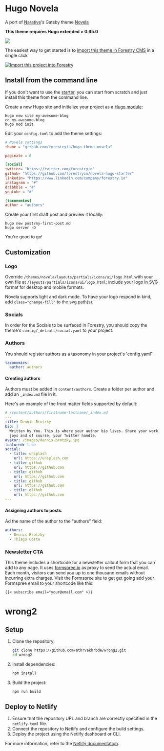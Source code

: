 # Hugo Novela

A port of [Narative](https://www.narative.co/)'s Gatsby theme [Novela](https://www.narative.co/labs/novela/)

**This theme requires Hugo extended > 0.65.0**

![](https://raw.githubusercontent.com/forestryio/hugo-theme-novela/master/images/tn.png)

The easiest way to get started is to [import this theme in Forestry CMS](https://app.forestry.io/quick-start?repo=forestryio/novela-hugo-starter&engine=hugo&version=0.81.0) in a single click

<a href="https://app.forestry.io/quick-start?repo=forestryio/novela-hugo-starter&engine=hugo&version=0.81.0">
    <img alt="Import this project into Forestry" src="https://assets.forestry.io/import-to-forestryK.svg" />
</a>

## Install from the command line

If you don't want to use the [starter](https://github.com/forestryio/novela-hugo-starter), you can start from scratch and just install this theme from the command line.

Create a new Hugo site and initialize your project as a [Hugo module](https://gohugo.io/hugo-modules/use-modules/):

```
hugo new site my-awesome-blog
cd my-awesome-blog
hugo mod init
```

Edit your `config.toml` to add the theme settings:

```toml
# Novela settings
theme = "github.com/forestryio/hugo-theme-novela"

paginate = 6

[social]
twitter= "https://twitter.com/forestryio"
github= "https://github.com/forestryio/novela-hugo-starter"
linkedin= "https://www.linkedin.com/company/forestry.io"
instagram = "#"
dribbble = "#"
youtube = "#"

[taxonomies]
author = "authors"

```

Create your first draft post and preview it locally:

```
hugo new post/my-first-post.md
hugo server -D
```

You're good to go!

## Customization

### Logo

Override `/themes/novela/layouts/partials/icons/ui/logo.html` with your own file at `/layouts/partials/icons/ui/logo.html`; include your logo in SVG format for desktop and mobile formats. 

Novela supports light and dark mode. To have your logo respond in kind, add `class="change-fill"` to the svg path(s).

### Socials

In order for the Socials to be surfaced in Forestry, you should copy the theme's `config/_default/social.yaml` to your project.

### Authors

You should register authors as a taxonomy in your project's `config.yaml``

```yaml
taxonomies:
  author: authors
```

#### Creating authors

Authors must be added in `content/authors`.
Create a folder per author and add an `_index.md` file in it.

Here's an example of the front matter fields supported by default:

```yaml
# /content/authors/firstname-lastname/_index.md
---
title: Dennis Brotzky
bio: |
  Written by You. This is where your author bio lives. Share your work, your
  joys and of course, your Twitter handle.
avatar: /images/dennis-brotzky.jpg
featured: true
social:
  - title: unsplash
    url: https://unsplash.com
  - title: github
    url: https://github.com
  - title: github
    url: https://github.com
  - title: github
    url: https://github.com
  - title: github
    url: https://github.com
---
```

#### Assigning authors to posts.
Ad the name of the author to the "authors" field:

```yaml
authors:
  - Dennis Brotzky
  - Thiago Costa
```
### Newsletter CTA

This theme includes a shortcode for a newsletter callout form that you can add to any page. 
It uses [formspree.io](//formspree.io/) as proxy to send the actual email. Each month, visitors can send you up to one thousand emails without incurring extra charges. Visit the Formspree site to get get going add your Formspree email to your shortcode like this:

```
{{< subscribe email="your@email.com" >}}
```

# wrong2

## Setup

1. Clone the repository:
   ```sh
   git clone https://github.com/athrvakhrbde/wrong2.git
   cd wrong2
   ```

2. Install dependencies:
   ```sh
   npm install
   ```

3. Build the project:
   ```sh
   npm run build
   ```

## Deploy to Netlify

1. Ensure that the repository URL and branch are correctly specified in the `netlify.toml` file.
2. Connect the repository to Netlify and configure the build settings.
3. Deploy the project using the Netlify dashboard or CLI.

For more information, refer to the [Netlify documentation](https://docs.netlify.com/).
